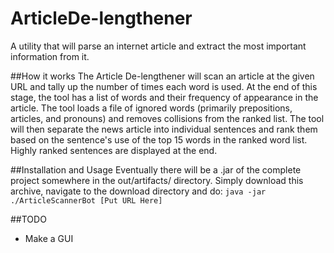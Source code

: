 # ArticleDe-lengthener
A utility that will parse an internet article and extract the most important information from it.

##How it works
The Article De-lengthener will scan an article at the given URL and tally up the number of times each word is used.  At the end of this stage, the tool has a list of words and their frequency of appearance in the article.  The tool loads a file of ignored words (primarily prepositions, articles, and pronouns) and removes collisions from the ranked list.  The tool will then separate the news article into individual sentences and rank them based on the sentence's use of the top 15 words in the ranked word list.  Highly ranked sentences are displayed at the end.  

##Installation and Usage
Eventually there will be a .jar of the complete project somewhere in the out/artifacts/ directory.  Simply download this archive, navigate to the download directory and do: 
`java -jar ./ArticleScannerBot [Put URL Here]`

##TODO
<ul>
<li>Make a GUI</li>

